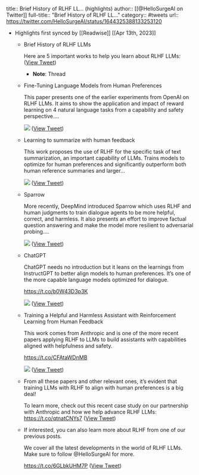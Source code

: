 title:: Brief History of RLHF LL... (highlights)
author:: [[@HelloSurgeAI on Twitter]]
full-title:: "Brief History of RLHF LL..."
category:: #tweets
url:: https://twitter.com/HelloSurgeAI/status/1644325388133253120

- Highlights first synced by [[Readwise]] [[Apr 13th, 2023]]
	- Brief History of RLHF LLMs
	  
	  Here are 5 important works to help you learn about RLHF LLMs: ([View Tweet](https://twitter.com/HelloSurgeAI/status/1644325388133253120))
		- **Note**: Thread
	- Fine-Tuning Language Models from Human Preferences
	  
	  This paper presents one of the earlier experiments from OpenAI on RLHF LLMs. It aims to show the application and impact of reward learning on 4 natural language tasks from a capability and safety perspective.… 
	  
	  ![](https://pbs.twimg.com/media/FtHRUzGWwAQZUDa.jpg) ([View Tweet](https://twitter.com/HelloSurgeAI/status/1644325512444100609))
	- Learning to summarize with human feedback
	  
	  This work proposes the use of RLHF for the specific task of text summarization, an important capability of LLMs. Trains models to optimize for human preferences and significantly outperform both human reference summaries and larger… 
	  
	  ![](https://pbs.twimg.com/media/FtHRbbgXgAENpPP.jpg) ([View Tweet](https://twitter.com/HelloSurgeAI/status/1644325637388107776))
	- Sparrow
	  
	  More recently, DeepMind introduced Sparrow which uses RLHF and human judgments to train dialogue agents to be more helpful, correct, and harmless. It also presents an effort to improve factual question answering and make the model more resilient to adversarial probing.… 
	  
	  ![](https://pbs.twimg.com/media/FtHRg8OXsAAvw5d.jpg) ([View Tweet](https://twitter.com/HelloSurgeAI/status/1644325726395457536))
	- ChatGPT
	  
	  ChatGPT needs no introduction but it leans on the learnings from InstructGPT to better align models to human preferences. It’s one of the more capable language models optimized for dialogue.
	  
	  https://t.co/b0W43D3p3K 
	  
	  ![](https://pbs.twimg.com/media/FtHRmm7WcAIP2C3.jpg) ([View Tweet](https://twitter.com/HelloSurgeAI/status/1644325843131412490))
	- Training a Helpful and Harmless Assistant with Reinforcement Learning from Human Feedback
	  
	  This work comes from Anthropic and is one of the more recent papers applying RLHF to LLMs to build assistants with capabilities aligned with helpfulness and safety.
	  
	  https://t.co/CFAtaWDnMB 
	  
	  ![](https://pbs.twimg.com/media/FtHlWtqXgAAEQij.png) ([View Tweet](https://twitter.com/HelloSurgeAI/status/1644347554329493506))
	- From all these papers and other relevant ones, it’s evident that training LLMs with RLHF to align with human preferences is a big deal!
	  
	  To learn more, check out this recent case study on our partnership with Anthropic and how we help advance RLHF LLMs: https://t.co/qtnatCNYs7 ([View Tweet](https://twitter.com/HelloSurgeAI/status/1644347662215282689))
	- If interested, you can also learn more about RLHF from one of our previous posts.
	  
	  We cover all the latest developments in the world of RLHF LLMs. Make sure to follow @HelloSurgeAI for more.
	  
	  https://t.co/6GLbkUHM7P ([View Tweet](https://twitter.com/HelloSurgeAI/status/1644347911084417033))